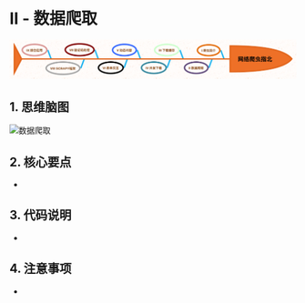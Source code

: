 # II - 数据爬取

<p align=center>
  <a href="https://github.com/EscapeLife/DotFiles.git">
    <img src="https://github.com/EscapeLife/web-crawler-guide/blob/master/images/%E7%BD%91%E7%BB%9C%E7%88%AC%E8%99%AB%E6%8C%87%E5%8C%97.png" >
  </a>
</p>

## 1. 思维脑图

![数据爬取]()

## 2. 核心要点

- 

## 3. 代码说明

- 

## 4. 注意事项

- 
